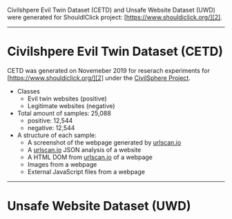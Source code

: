 Civilshpere Evil Twin Dataset (CETD) and Unsafe Website Dataset (UWD) were generated for ShouldIClick project: [https://www.shouldiclick.org/][2].

************************************************
# Civilshpere Evil Twin Dataset (CETD)
CETD was generated on Novemeber 2019 for reserach experiments for [https://www.shouldiclick.org/][2] under the [CivilSphere Project](https://www.civilsphereproject.org/). 
* Classes
  * Evil twin websites (positive) 
  * Legitimate websites (negative)
* Total amount of samples: 25,088
  * positive: 12,544
  * negative: 12,544
* A structure of each sample: 
  * A screenshot of the webpage generated by [urlscan.io][1]
  * A [urlscan.io][1] JSON analysis of a website
  * A HTML DOM from [urlscan.io][1] of a webpage
  * Images from a webpage
  * External JavaScript files from a webpage


************************************************
# Unsafe Website Dataset (UWD) 

[1]: https://urlscan.io/
[2]: https://www.shouldiclick.org/
